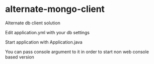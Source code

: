 # alternate-mongo-client
Alternate db client solution

Edit application.yml with your db settings

Start application with Application.java 

You can pass console argument to it in order to start non web console based version
